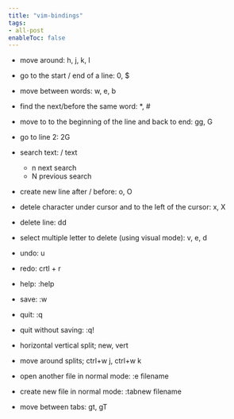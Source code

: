```yaml
---
title: "vim-bindings"
tags:
- all-post
enableToc: false
---
```


- move around: h, j, k, l
- go to the start / end of a line: 0, $
- move between words: w, e, b
- find the next/before the same word: *, #
- move to to the beginning of the line and back to end: gg, G
- go to line 2: 2G
- search text: / text
	- n next search
	- N previous search
- create new line after / before: o, O
- detele character under cursor and to the left of the cursor: x, X
- delete line: dd
- select multiple letter to delete (using visual mode): v, e, d
- undo: u
- redo: crtl + r
- help: :help
- save: :w
- quit: :q
- quit without saving: :q!

- horizontal vertical split; new, vert
- move around splits; ctrl+w j, ctrl+w k
- open another file in normal mode: :e filename
- create new file in normal mode: :tabnew filename
- move between tabs: gt, gT
